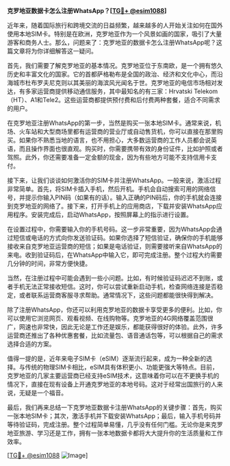 **克罗地亚数据卡怎么注册WhatsApp？[[TG💪+ @esim1088](https://t.me/s/esim1088)]**

近年来，随着国际旅行和跨境交流的日益频繁，越来越多的人开始关注如何在国外使用本地SIM卡。特别是在欧洲，克罗地亚作为一个风景如画的国家，吸引了大量游客和商务人士。那么，问题来了：克罗地亚的数据卡怎么注册WhatsApp呢？这篇文章将为你详细解答这一疑问。

首先，我们需要了解克罗地亚的基本情况。克罗地亚位于东南欧，是一个拥有悠久历史和丰富文化的国家。它的首都萨格勒布是全国的政治、经济和文化中心，而沿海城市杜布罗夫尼克则以其美丽的海滨风光闻名于世。克罗地亚的电信市场相对发达，有多家运营商提供移动通信服务，其中最知名的有三家：Hrvatski Telekom（HT）、A1和Tele2。这些运营商都提供预付费和后付费两种套餐，适合不同需求的用户。

在克罗地亚注册WhatsApp的第一步，当然是购买一张本地SIM卡。通常来说，机场、火车站和大型商场里都有运营商的营业厅或自动售货机，你可以直接在那里购买。如果你不熟悉当地的语言，也不用担心，大多数运营商的工作人员都会说英语，而且操作界面也很直观。购买时，你需要携带有效的身份证件，比如护照或者驾照。此外，你还需要准备一定金额的现金，因为有些地方可能不支持信用卡支付。

接下来，让我们谈谈如何激活你的SIM卡并注册WhatsApp。一般来说，激活过程非常简单。首先，将SIM卡插入手机，然后开机。手机会自动搜索可用的网络信号，并提示你输入PIN码（如果有的话）。输入正确的PIN码后，你的手机就会连接到克罗地亚的网络了。接下来，打开手机上的应用商店，下载并安装WhatsApp应用程序。安装完成后，启动WhatsApp，按照屏幕上的指示进行设置。

在设置过程中，你需要输入你的手机号码。这一步非常重要，因为WhatsApp会通过短信或电话的方式向你发送验证码。如果你选择了短信验证，确保你的手机能够接收来自克罗地亚运营商的短信；如果是电话验证，则需要接听来自WhatsApp的来电。收到验证码后，在WhatsApp中输入它，即可完成注册。整个过程大约需要几分钟的时间，非常方便快捷。

当然，在注册过程中可能会遇到一些小问题。比如，有时候验证码迟迟不到账，或者手机无法正常接收短信。这时，你可以尝试重新启动手机，检查网络连接是否稳定，或者联系运营商客服寻求帮助。通常情况下，这些问题都能很快得到解决。

除了注册WhatsApp，你还可以利用克罗地亚的数据卡享受更多的便利。比如，你可以使用它浏览网页、观看视频、在线购物等。克罗地亚的4G网络覆盖范围很广，网速也非常快，因此无论是工作还是娱乐，都能获得很好的体验。此外，许多运营商还推出了各种优惠套餐，比如流量包、语音通话包等，可以根据自己的需求选择合适的方案。

值得一提的是，近年来电子SIM卡（eSIM）逐渐流行起来，成为一种全新的选择。与传统的物理SIM卡相比，eSIM具有体积更小、功能更强大等特点。目前，克罗地亚的几家主要运营商已经支持eSIM技术，这意味着你可以在不更换手机的情况下，直接在现有设备上开通克罗地亚的本地号码。这对于经常出国旅行的人来说，无疑是一个福音。

最后，我们再来总结一下克罗地亚数据卡注册WhatsApp的关键步骤：首先，购买一张本地SIM卡；其次，激活手机并下载安装WhatsApp；最后，输入手机号码并等待验证码，完成注册。整个过程简单易懂，几乎没有任何门槛。无论你是来克罗地亚旅游、学习还是工作，拥有一张本地数据卡都将大大提升你的生活质量和工作效率。

[[TG💪+ @esim1088](https://t.me/s/esim1088) ![Image](https://i.postimg.cc/4NQfJmqS/Snipaste-2025-05-13-00-14-12.png)]
